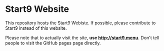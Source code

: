 # Start9 Website
This repository hosts the Start9 Webiste. If possible, please contribute to Start9 instead of this website.

Please note that to actually visit the site, **use http://start9.menu.** Don't tell people to visit the GitHub pages page directly.

